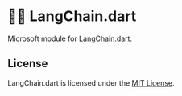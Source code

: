 # 🦜️🔗 LangChain.dart

Microsoft module for [LangChain.dart](https://github.com/davidmigloz/langchain_dart).

## License

LangChain.dart is licensed under the
[MIT License](https://github.com/davidmigloz/langchain_dart/blob/main/LICENSE).
